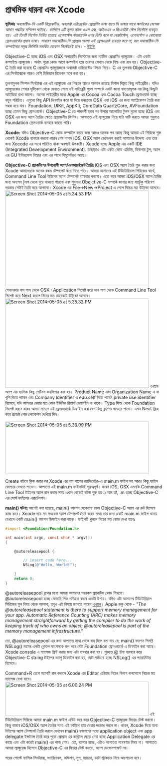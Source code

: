 প্রাথমিক ধারনা এবং Xcode
===========================

<strong>ভূমিকাঃ</strong>
<em>অবজেক্টিভ-সি একটি রিফ্লেকটিভ, অবজেক্ট ওরিয়েন্টেড প্রোগ্রামিং ভাষা যাতে সি ভাষার সাথে স্মলটকের মেসেজ আদান পদ্ধতির সম্মিলন ঘটেছে।
বর্তমানে এটি মূলত ম্যাক ওএস এক্স, আইওএস ও জিএনইউ স্টেপ সিস্টেমে ব্যবহৃত হয়। এই তিনটি সিস্টেম নির্মিত হয়েছে ওপেনস্টেপ স্ট্যান্ডার্ডের ওপর ভিত্তি করে যা নেক্সটস্টেপ, ওপেনস্টেপ ও কোকোয়া ফ্রেমওয়ার্কের প্রধান ভাষা। সাধারণ অবজেক্টিভ-সি প্রোগ্রাম অবশ্য এই ফ্রেমওয়ার্ক ব্যবহার করে না, বরং অবজেক্টিভ-সি কম্পাইলার সমৃদ্ধ জিসিসি সমর্থিত যেকোন সিস্টেমেই চলে।</em> - <a href="http://bn.wikipedia.org/wiki/%E0%A6%85%E0%A6%AC%E0%A6%9C%E0%A7%87%E0%A6%95%E0%A7%8D%E0%A6%9F%E0%A6%BF%E0%A6%AD_%E0%A6%B8%E0%A6%BF" target="_blank">উইকি</a>

Objective-C হচ্ছে iOS এবং OSX অপারেটিং সিস্টেমের জন্য ন্যাটিভ প্রোগ্রামিং ল্যাঙ্গুয়েজ। এটা একটা কম্পাইল্ড ল্যাঙ্গুয়েজ। অর্থাৎ পুরো কোড আগে কম্পাইল হয়ে তারপর সেখান থেকে বিল্ড এবং রান হয়। Objective-C তৈরি করা হয়েছে C প্রোগ্রামিং ল্যাঙ্গুয়েজকে অবজেক্ট ওরিয়েন্টেড ফিচার দিয়ে। C এর তুলনায় Objective-C এর সিনট্যাক্সকে আরও বেশি হিউম্যান রিডেবল মনে করা হয়।

তুলনামুলক সিম্পল সিনট্যাক্স এর এই ল্যাঙ্গুয়েজ এর পিছনে আরও অবদান রয়েছে বিশাল বিস্তৃত কিছু লাইব্রেরীর। যদিও ল্যাঙ্গুয়েজের শেখার দৃষ্টিকোণ থেকে দেখতে গেলে ওই লাইব্রেরী গুলো সম্পর্কে এখনি জানা বাধ্যতামূলক নয় কিন্তু কিছুটা আইডিয়া রাখা ভালো। অনেক লাইব্রেরীর মধ্যে Apple এর Cocoa এবং Cocoa Touch ফ্রেমওয়ার্ক হচ্ছে বহুল পরিচিত। এগুলো কিছু API ডিফাইন করে যা দিয়ে যথাক্রমে OSX এবং iOS এর জন্য অ্যাপ্লিকেশন তৈরি করা সহজ হয়ে যায়। Foundation, UIKit, AppKit, CoreData QuartzCore, AVFoundation হচ্ছে তেমন কিছু ফ্রেমওয়ার্ক। Objective-C তে পারদর্শী হবার পর উপরে আলোচিত টুলস গুলো হচ্ছে iOS এবং OSX এর জন্য অ্যাপ তৈরির ক্ষেত্রে প্রয়োজনীয় জিনিষ। আপাতত এই ল্যাঙ্গুয়েজ নিয়ে ঘাটা ঘাটি করতে আমরা শুধুমাত্র Foundation ফ্রেমওয়ার্ক ব্যবহার করতে পারি।

<strong>Xcode:</strong>
যদিও Objective-C কোড কম্পাইল করার জন্য আরও অনেক পথ আছে কিন্তু আমরা এই সিরিজে শুরু থেকেই Xcode ব্যবহার করবো কারন শেষ নাগাদ iOS, OSX অ্যাপ ডেভেলপ করাই আমাদের উদ্দেশ্য এবং তার জন্য Xocode এর সাথে পরিচিত থাকা অবশ্যই উপকারী। Xcode হচ্ছে Apple এর একটি IDE (Integrated Development Environment). তাছাড়াও এটা একটা কোড এডিটর, ডিবাগার টুল, অ্যাপ এর GU ইন্টারফেস বিল্ডার এবং এর সাথে সিমুলেটরও আছে।

<strong>Objective-C প্র্যাকটিসের উপযোগী অ্যাপ/এনভায়র্নমেন্ট তৈরিঃ</strong>
iOS এবং OSX অ্যাপ তৈরি শুরু করার জন্য Xcode আমাদেরকে অনেক রকম টেম্পলেট করে দিতে পারে। আমরা আমাদের এই টিউটোরিয়াল সিরিজের স্বার্থে, Command Line Tool টাইপের অ্যাপ টেম্পলেট ব্যাবহার করবো। এতে করে আমরা iOS/OSX অ্যাপ তৈরির জন্য অন্যসব টুলস থেকে দুরে থাকতে পারবো এবং শুধুমাত্র Obejctive-C সম্পর্কে জানার জন্য যতটুকু পরিবেশ দরকার সেটাই তৈরি করে আগাবো।
Xcode এর File-&gt;New-&gt;Project এ গেলে নিচের মত উইন্ডো আসবে।
<a href="http://nuhil.files.wordpress.com/2014/05/screen-shot-2014-05-05-at-5-34-53-pm.png"><img class="aligncenter size-large wp-image-1393" src="http://nuhil.files.wordpress.com/2014/05/screen-shot-2014-05-05-at-5-34-53-pm.png?w=460" alt="Screen Shot 2014-05-05 at 5.34.53 PM" width="460" height="310" /></a>
সেখানকার বাম পাস থেকে OSX : Application সিলেক্ট করে ডান পাস থেকে Command Line Tool সিলেক্ট করে Next করলে নিচের মত আরেকটি উইন্ডো আসবে।
<a href="http://nuhil.files.wordpress.com/2014/05/screen-shot-2014-05-05-at-5-35-32-pm.png"><img class="aligncenter size-large wp-image-1394" src="http://nuhil.files.wordpress.com/2014/05/screen-shot-2014-05-05-at-5-35-32-pm.png?w=460" alt="Screen Shot 2014-05-05 at 5.35.32 PM" width="460" height="286" /></a>
এখানে অ্যাপ এর ব্যাসিক কিছু সেটিংস কনফিগার করা হয়। Product Name এবং Organization Name এ যা খুশি দিতে পারেন এবং Company Identifier এ edu.self দিতে পারেন private use identifier হিসেবে, যদি আপনার দেয়ার মত কোন ইউনিক রিভার্স ডোমেইন না থাকে। Type ফিল্ড থেকে Foundation সিলেক্ট করুন কারন আমরা সামনে এই ফ্রেমওয়ার্কে ডিফাইন করা বেশ কিছু ক্লাসের ব্যবহার পাবো। এখন Next ক্লিক করে প্রজেক্ট শেভ লোকেশন দেখিয়ে দিন।

<a href="http://nuhil.files.wordpress.com/2014/05/screen-shot-2014-05-05-at-5-36-09-pm.png"><img class="aligncenter size-large wp-image-1395" src="http://nuhil.files.wordpress.com/2014/05/screen-shot-2014-05-05-at-5-36-09-pm.png?w=460" alt="Screen Shot 2014-05-05 at 5.36.09 PM" width="460" height="168" /></a>

Create বাটনে ক্লিক করার পর Xcode এর বাম পাশের ন্যাভিগেটর-এ main.m ফাইল সহ আরও কিছু ফাইল ফোল্ডার দেখতে পাবেন। আপাতত এই main.m ফাইলটাই গুরুত্বপূর্ণ। কারন iOS, OSX এমনকি Command Line Tool টাইপের অ্যাপ রান করার সময় এখান থেকেই ঘটনা শুরু হয় :) আর হ্যাঁ, .m হচ্ছে Objective-C এর সোর্স ফাইলের এক্সটেনশন।

<strong>main() ঘটনাঃ</strong>
আগেই বলা হয়েছে, main() ফাংশন যেকোনো রকম Objective-C অ্যাপ এর রুট হিসেবে কাজ করে। Xcode প্রায় সব সবরকম অ্যাপ টেম্পলেট তৈরি করার সময় তার জন্য একটি main.m ফাইল বানায় যেখানে একটি main() ফাংশন ডিফাইন করা থাকে। ফাইলটি খুললে নিচের মত কোড দেখা যাবেঃ

```objective-c
#import <Foundation/Foundation.h>

int main(int argc, const char * argv[])
{

    @autoreleasepool {

        // insert code here...
        NSLog(@"Hello, World!");

    }
    return 0;
}
```

@autoreleasepool ব্লকের মধ্যে আমরা আমাদের সবরকম প্র্যাকটিস কোড লিখবো। @autoreleasepool হচ্ছে মেমোরি লিক প্রতিহত করার একটা উপায়। যদিও এটা আমাদের টিউটোরিয়াল সিরিজের মুল বিষয় থেকে আলাদা, তবুও এই বিষয়ে জানতে পারেন <a href="https://developer.apple.com/library/ios/documentation/Cocoa/Conceptual/MemoryMgmt/Articles/mmAutoreleasePools.html" target="_blank">এখানে</a>। Apple ডকু থেকে - <em>"The @autoreleasepool statement is there to support memory management for your app. Automatic Reference Counting (ARC) makes memory management straightforward by getting the compiler to do the work of keeping track of who owns an object; @autoreleasepool is part of the memory management infrastructure."</em>

তো, @autoreleasepool এর কথা আপাতত মাথা থেকে বাদ দিলে বলা যায় যে, main() ফাংশন সিমপ্লি NSLog() নামের একটা গ্লোবাল ফাংশনকে কল করে যেটা Foundation ফ্রেমওয়ার্কে এ ডিফাইন করা আছে। Xcode console এ ম্যাসেজ প্রিন্ট করার জন্য এটা ব্যবহার করা হয়। শুরুতে @ চিহ্ন ব্যবহার করে Objective-C string টাইপের ভ্যালু ডিফাইন করা হয়, যেটা পাঠানো হচ্ছে NSLog() এর প্যারামিটার হিসেবে।

Command+R চেপে অ্যাপটি রান করালে Xcode এর Editor এরিয়ার নিচের ডিবাগ কনসোলে নিচের মত ম্যাসেজ দেখা যাবে।
<a href="http://nuhil.files.wordpress.com/2014/05/screen-shot-2014-05-05-at-6-00-24-pm.png"><img class="aligncenter size-large wp-image-1397" src="http://nuhil.files.wordpress.com/2014/05/screen-shot-2014-05-05-at-6-00-24-pm.png?w=460" alt="Screen Shot 2014-05-05 at 6.00.24 PM" width="460" height="109" /></a>
এই টিউটোরিয়াল সিরিজে আমরা main.m ফাইল এডিট করে করে Objective-C ল্যাঙ্গুয়েজ ফিচার টেস্ট করবো। কিন্তু বাস্তবে iOS/OSX অ্যাপ তৈরির সময় এই ফাইলে হাত দেয়ার দরকার পরবে না। কারন, Xcode দিয়ে অন্য টাইপের অ্যাপ টেম্পলেট তৈরি করলে দেখবেন main() ফাংশনের মধ্যে application object এবং app delegate ইন্সট্যান্স তৈরি করে পুরো প্রোগ্রাম এর কন্ট্রোল ছেড়ে দেয়া হচ্ছে Application Delegate এর কাছে এবং এটা করেই main() এর কাজ শেষ। তো, ব্যাপার হচ্ছে, এটাও আপাতত গবেষণার বিষয় না। আপাতত আমরা ল্যাঙ্গুয়েজ হিসেবে Objective-C এর ফিচার টেস্ট করবো, অ্যাপ ডেভেলপমেন্ট নয়।

পরের পোস্টে ব্যাসিক সিনট্যাক্স, ভ্যারিয়েবল, কন্ডিশন, লুপ, ম্যাক্রো, ডাটা স্ট্রাকচার নিয়ে আলোচনা হবে।